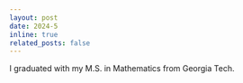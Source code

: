 ```yaml
---
layout: post
date: 2024-5 
inline: true
related_posts: false
---
```


I graduated with my M.S. in Mathematics from Georgia Tech.
